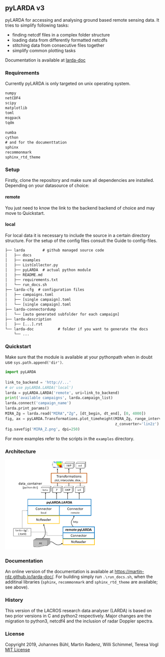 

## pyLARDA v3
pyLARDA for accessing and analysing ground based remote sensing data. 
It tries to simplify following tasks:

- finding netcdf files in a complex folder structure
- loading data from differently formatted netcdfs
- stitching data from consecutive files together
- simplify common plotting tasks

Documentation is available at [larda-doc](https://martin-rdz.github.io/larda-doc/)

### Requirements
Currently pyLARDA is only targeted on unix operating system. 

```
numpy
netCDF4
scipy
matplotlib
toml
msgpack
tqdm

numba
cython
# and for the documenttation
sphinx
recommonmark
sphinx_rtd_theme
```

### Setup
Firstly, clone the repository and make sure all dependencies are installed.
Depending on your datasource of choice:

#### remote
You just need to know the link to the backend backend of choice and may move to Quickstart.

#### local
For local data it is necessary to include the source in a certain directory structure. For the setup of the config files consult the Guide to config-files.

```
├── larda        # github managed source code
│   ├── docs
│   ├── examples
│   ├── ListCollector.py
│   ├── pyLARDA  # actual python module
│   ├── README.md
│   ├── requirements.txt
│   └── run_docs.sh
├── larda-cfg  # configuration files
│   ├── campaigns.toml
│   ├── [single campaign].toml
│   └── [single campaign].toml
├── larda-connectordump
│   └── [auto generated subfolder for each campaign]
├── larda-description
│   ├── [...].rst
└── larda-doc           # folder if you want to generate the docs
    └── ... 
```

### Quickstart
Make sure that the module is available at your pythonpath when in doubt use `sys.path.append('dir')`.

```python
import pyLARDA

link_to_backend = 'http://...' 
# or use pyLARDA.LARDA('local')
larda = pyLARDA.LARDA('remote', uri=link_to_backend)
print('available campaigns', larda.campaign_list)
larda.connect('campaign_name')
larda.print_params()
MIRA_Zg = larda.read("MIRA","Zg", [dt_begin, dt_end], [0, 4000])
fig, ax = pyLARDA.Transformations.plot_timeheight(MIRA_Zg, range_interval=[500, 3000],
                                                  z_converter='lin2z')
fig.savefig('MIRA_Z.png', dpi=250)
```

For more examples refer to the scripts in the `examples` directory.


### Architecture

![overview on the structure](examples/api.png)


### Documentation
An online version of the documentation is available at <https://martin-rdz.github.io/larda-doc/>.
For building simply run `.\run_docs.sh`, when the additinal libraries (`sphinx`, `recommonmark` and `sphinx_rtd_theme` are available; see above).

### History
This version of the LACROS research data analyser (LARDA) is based on two prior versions in C and python2 respectively.
Major changes are the migration to python3, netcdf4 and the inclusion of radar Doppler spectra.


### License
Copyright 2019, Johannes Bühl, Martin Radenz, Willi Schimmel, Teresa Vogl
[MIT License](http://www.opensource.org/licenses/mit-license.php)

